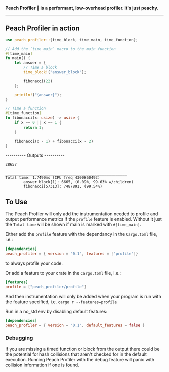 <!-- Peach Profiler readme rendered on crates.io -->

**Peach Profiler 🍑 is a performant, low-overhead profiler. It's just peachy.**

---

## Peach Profiler in action

```rust
use peach_profiler::{time_block, time_main, time_function};

// Add the `time_main` macro to the main function
#[time_main]
fn main() {
    let answer = {
        // Time a block
        time_block!("answer_block");

        fibonacci(22)
    };

    println!("{answer}");
}

// Time a function
#[time_function]
fn fibonacci(x: usize) -> usize {
    if x == 0 || x == 1 {
        return 1;
    }

    fibonacci(x - 1) + fibonacci(x - 2)
}
```

---------- Outputs ----------

```console
28657

______________________________________________________
Total time: 1.7490ms (CPU freq 4300860492)
        answer_block[1]: 6665, (0.09%, 99.63% w/children)
        fibonacci[57313]: 7487891, (99.54%)
```

## To Use

The Peach Profiler will only add the instrumentation needed to profile and
output performance metrics if the `profile` feature is enabled. Without it just
the `Total time` will be shown if main is marked with `#[time_main]`.

Either add the `profile` feature with the dependancy in the `Cargo.toml` file, i.e.:

```toml
[dependencies]
peach_profiler = { version = "0.1", features = ["profile"]}
```

to always profile your code.

Or add a feature to your crate in the `Cargo.toml` file, i.e.:

```toml
[features]
profile = ["peach_profiler/profile"]
```

And then instrumentation will only be added when your program is run with the
feature specified, i.e. `cargo r --features=profile`

Run in a no_std env by disabling default features:

```toml
[dependencies]
peach_profiler = { version = "0.1", default_features = false }
```

### Debugging

If you are missing a timed function or block from the output there could be the potential for hash
collisions that aren't checked for in the default execution. Running Peach Profiler with the debug
feature will panic with collision information if one is found.
